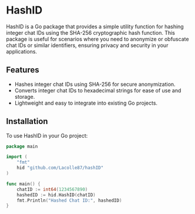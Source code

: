# HashID

HashID is a Go package that provides a simple utility function for hashing integer chat IDs using the SHA-256 cryptographic hash function. This package is useful for scenarios where you need to anonymize or obfuscate chat IDs or similar identifiers, ensuring privacy and security in your applications.

## Features

- Hashes integer chat IDs using SHA-256 for secure anonymization.
- Converts integer chat IDs to hexadecimal strings for ease of use and storage.
- Lightweight and easy to integrate into existing Go projects.

## Installation

To use HashID in your Go project:

```go
package main

import (
	"fmt"
	hid "github.com/Lacolle87/hashID"
)

func main() {
	chatID := int64(1234567890)
	hashedID := hid.HashID(chatID)
	fmt.Println("Hashed Chat ID:", hashedID)
}
```
